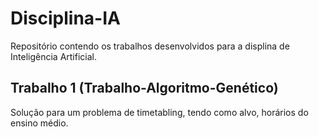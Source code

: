 # Disciplina-IA

Repositório contendo os trabalhos desenvolvidos para a displina de Inteligência Artificial.

## Trabalho 1 (Trabalho-Algoritmo-Genético)
Solução para um problema de timetabling, tendo como alvo, horários do ensino médio.